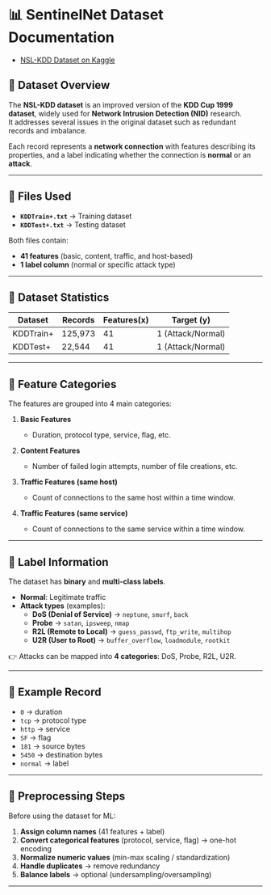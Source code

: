 # 📊 SentinelNet Dataset Documentation

- [NSL-KDD Dataset on Kaggle](https://www.kaggle.com/datasets/hassan06/nslkdd)  

## 📌 Dataset Overview
The **NSL-KDD dataset** is an improved version of the **KDD Cup 1999 dataset**, widely used for **Network Intrusion Detection (NID)** research.  
It addresses several issues in the original dataset such as redundant records and imbalance.  

Each record represents a **network connection** with features describing its properties, and a label indicating whether the connection is **normal** or an **attack**.

---

## 📂 Files Used
- **`KDDTrain+.txt`** → Training dataset  
- **`KDDTest+.txt`** → Testing dataset  

Both files contain:
- **41 features** (basic, content, traffic, and host-based)  
- **1 label column** (normal or specific attack type)  

---

## 📐 Dataset Statistics
| Dataset      | Records | Features(x) | Target (y) |
|--------------|---------|----------   |--------|
| KDDTrain+    | 125,973 | 41          | 1 (Attack/Normal)     |
| KDDTest+     | 22,544  | 41          | 1  (Attack/Normal)    |

---

## 🧩 Feature Categories
The features are grouped into 4 main categories:

1. **Basic Features**  
   - Duration, protocol type, service, flag, etc.  

2. **Content Features**  
   - Number of failed login attempts, number of file creations, etc.  

3. **Traffic Features (same host)**  
   - Count of connections to the same host within a time window.  

4. **Traffic Features (same service)**  
   - Count of connections to the same service within a time window.  

---

## 🎯 Label Information
The dataset has **binary** and **multi-class labels**.

- **Normal**: Legitimate traffic  
- **Attack types** (examples):  
  - **DoS (Denial of Service)** → `neptune`, `smurf`, `back`  
  - **Probe** → `satan`, `ipsweep`, `nmap`  
  - **R2L (Remote to Local)** → `guess_passwd`, `ftp_write`, `multihop`  
  - **U2R (User to Root)** → `buffer_overflow`, `loadmodule`, `rootkit`  

👉 Attacks can be mapped into **4 categories**: DoS, Probe, R2L, U2R.  

---

## 🔎 Example Record
- `0` → duration  
- `tcp` → protocol type  
- `http` → service  
- `SF` → flag  
- `181` → source bytes  
- `5450` → destination bytes  
- `normal` → label  

---

## 🧮 Preprocessing Steps
Before using the dataset for ML:
1. **Assign column names** (41 features + label)  
2. **Convert categorical features** (protocol, service, flag) → one-hot encoding  
3. **Normalize numeric values** (min-max scaling / standardization)  
4. **Handle duplicates** → remove redundancy  
5. **Balance labels** → optional (undersampling/oversampling)  

---


